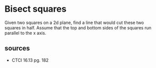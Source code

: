 # Bisect squares
Given two squares on a 2d plane, find a line that would cut these two squares in half. Assume that the top and bottom sides of the squares run parallel to the x axis.

## sources
  - CTCI 16.13 pg. 182
